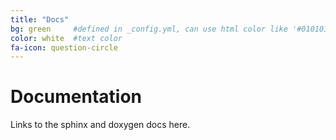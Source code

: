 ```yaml
---
title: "Docs"
bg: green     #defined in _config.yml, can use html color like '#010101'
color: white  #text color
fa-icon: question-circle
---
```


# Documentation

Links to the sphinx and doxygen docs here.
